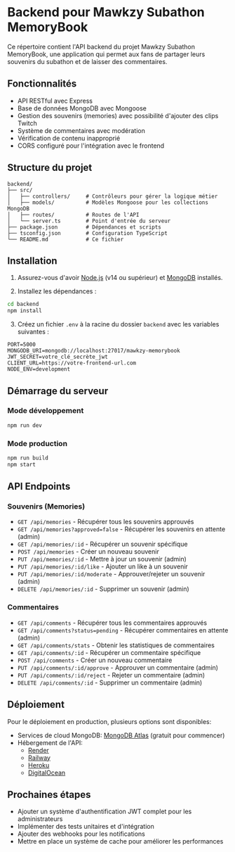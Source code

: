 # Backend pour Mawkzy Subathon MemoryBook

Ce répertoire contient l'API backend du projet Mawkzy Subathon MemoryBook, une application qui permet aux fans de partager leurs souvenirs du subathon et de laisser des commentaires.

## Fonctionnalités

- API RESTful avec Express
- Base de données MongoDB avec Mongoose
- Gestion des souvenirs (memories) avec possibilité d'ajouter des clips Twitch
- Système de commentaires avec modération
- Vérification de contenu inapproprié
- CORS configuré pour l'intégration avec le frontend

## Structure du projet

```
backend/
├── src/
│   ├── controllers/     # Contrôleurs pour gérer la logique métier
│   ├── models/          # Modèles Mongoose pour les collections MongoDB
│   ├── routes/          # Routes de l'API
│   └── server.ts        # Point d'entrée du serveur
├── package.json         # Dépendances et scripts
├── tsconfig.json        # Configuration TypeScript
└── README.md            # Ce fichier
```

## Installation

1. Assurez-vous d'avoir [Node.js](https://nodejs.org/) (v14 ou supérieur) et [MongoDB](https://www.mongodb.com/try/download/community) installés.

2. Installez les dépendances :

```bash
cd backend
npm install
```

3. Créez un fichier `.env` à la racine du dossier `backend` avec les variables suivantes :

```
PORT=5000
MONGODB_URI=mongodb://localhost:27017/mawkzy-memorybook
JWT_SECRET=votre_clé_secrète_jwt
CLIENT_URL=https://votre-frontend-url.com
NODE_ENV=development
```

## Démarrage du serveur

### Mode développement

```bash
npm run dev
```

### Mode production

```bash
npm run build
npm start
```

## API Endpoints

### Souvenirs (Memories)

- `GET /api/memories` - Récupérer tous les souvenirs approuvés
- `GET /api/memories?approved=false` - Récupérer les souvenirs en attente (admin)
- `GET /api/memories/:id` - Récupérer un souvenir spécifique
- `POST /api/memories` - Créer un nouveau souvenir
- `PUT /api/memories/:id` - Mettre à jour un souvenir (admin)
- `PUT /api/memories/:id/like` - Ajouter un like à un souvenir
- `PUT /api/memories/:id/moderate` - Approuver/rejeter un souvenir (admin)
- `DELETE /api/memories/:id` - Supprimer un souvenir (admin)

### Commentaires

- `GET /api/comments` - Récupérer tous les commentaires approuvés
- `GET /api/comments?status=pending` - Récupérer commentaires en attente (admin)
- `GET /api/comments/stats` - Obtenir les statistiques de commentaires
- `GET /api/comments/:id` - Récupérer un commentaire spécifique
- `POST /api/comments` - Créer un nouveau commentaire
- `PUT /api/comments/:id/approve` - Approuver un commentaire (admin)
- `PUT /api/comments/:id/reject` - Rejeter un commentaire (admin)
- `DELETE /api/comments/:id` - Supprimer un commentaire (admin)

## Déploiement

Pour le déploiement en production, plusieurs options sont disponibles:

- Services de cloud MongoDB: [MongoDB Atlas](https://www.mongodb.com/cloud/atlas) (gratuit pour commencer)
- Hébergement de l'API:
  - [Render](https://render.com/)
  - [Railway](https://railway.app/)
  - [Heroku](https://www.heroku.com/)
  - [DigitalOcean](https://www.digitalocean.com/)

## Prochaines étapes

- Ajouter un système d'authentification JWT complet pour les administrateurs
- Implémenter des tests unitaires et d'intégration
- Ajouter des webhooks pour les notifications
- Mettre en place un système de cache pour améliorer les performances 